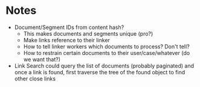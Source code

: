 # Notes

- Document/Segment IDs from content hash?
  - This makes documents and segments unique (pro?)
  - Make links reference to their linker
  - How to tell linker workers which documents to process? Don't tell?
  - How to restrain certain documents to their user/case/whatever (do we want that?)
- Link Search could query the list of documents (probably paginated) and once a link is found, first traverse the tree of the found object to find other close links
